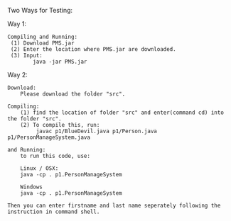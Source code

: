 Two Ways for Testing:

Way 1:

    Compiling and Running:
     (1) Download PMS.jar
     (2) Enter the location where PMS.jar are downloaded.
     (3) Input:
	        java -jar PMS.jar 


Way 2:
 
    Download:
        Please download the folder "src".
        
    Compiling:   
        (1) find the location of folder "src" and enter(command cd) into the folder "src".
	    (2) To compile this, run:
	         javac p1/BlueDevil.java p1/Person.java p1/PersonManageSystem.java 
	
	and Running:
    	to run this code, use:

    	Linux / OSX: 
    	java -cp . p1.PersonManageSystem

    	Windows
    	java -cp . p1.PersonManageSystem

    Then you can enter firstname and last name seperately following the instruction in command shell.
